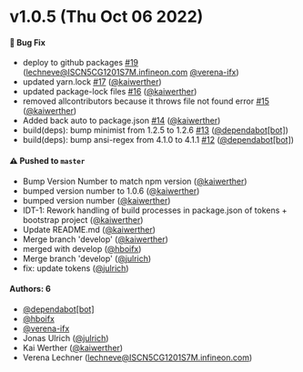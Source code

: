 # v1.0.5 (Thu Oct 06 2022)

#### 🐛 Bug Fix

- deploy to github packages [#19](https://github.com/Infineon/Infineon-Design-System-Tokens/pull/19) (lechneve@ISCN5CG1201S7M.infineon.com [@verena-ifx](https://github.com/verena-ifx))
- updated yarn.lock [#17](https://github.com/Infineon/Infineon-Design-System-Tokens/pull/17) ([@kaiwerther](https://github.com/kaiwerther))
- updated package-lock files [#16](https://github.com/Infineon/Infineon-Design-System-Tokens/pull/16) ([@kaiwerther](https://github.com/kaiwerther))
- removed allcontributors because it throws file not found error [#15](https://github.com/Infineon/Infineon-Design-System-Tokens/pull/15) ([@kaiwerther](https://github.com/kaiwerther))
- Added back auto to package.json [#14](https://github.com/Infineon/Infineon-Design-System-Tokens/pull/14) ([@kaiwerther](https://github.com/kaiwerther))
- build(deps): bump minimist from 1.2.5 to 1.2.6 [#13](https://github.com/Infineon/Infineon-Design-System-Tokens/pull/13) ([@dependabot[bot]](https://github.com/dependabot[bot]))
- build(deps): bump ansi-regex from 4.1.0 to 4.1.1 [#12](https://github.com/Infineon/Infineon-Design-System-Tokens/pull/12) ([@dependabot[bot]](https://github.com/dependabot[bot]))

#### ⚠️ Pushed to `master`

- Bump Version Number to match npm version ([@kaiwerther](https://github.com/kaiwerther))
- bumped version number to 1.0.6 ([@kaiwerther](https://github.com/kaiwerther))
- bumped version number ([@kaiwerther](https://github.com/kaiwerther))
- IDT-1: Rework handling of build processes in package.json of tokens + bootstrap project ([@kaiwerther](https://github.com/kaiwerther))
- Update README.md ([@kaiwerther](https://github.com/kaiwerther))
- Merge branch 'develop' ([@kaiwerther](https://github.com/kaiwerther))
- merged with develop ([@hboifx](https://github.com/hboifx))
- Merge branch 'develop' ([@julrich](https://github.com/julrich))
- fix: update tokens ([@julrich](https://github.com/julrich))

#### Authors: 6

- [@dependabot[bot]](https://github.com/dependabot[bot])
- [@hboifx](https://github.com/hboifx)
- [@verena-ifx](https://github.com/verena-ifx)
- Jonas Ulrich ([@julrich](https://github.com/julrich))
- Kai Werther ([@kaiwerther](https://github.com/kaiwerther))
- Verena Lechner (lechneve@ISCN5CG1201S7M.infineon.com)
